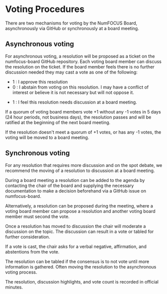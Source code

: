# Voting Procedures

There are two mechanisms for voting by the NumFOCUS Board, asynchronously via GitHub or synchronously at a board meeting.

## Asynchronous voting
For asynchronous voting, a resolution will be proposed as a ticket on the numfocus-board GitHub repository. Each voting board member can discuss the resolution on the ticket. If the board member feels there is no further discussion needed they may cast a vote as one of the following:  

+ 1 : I approve this resolution
+ 0 : I abstain from voting on this resolution. I may have a conflict of interest or believe it is not necessary but will not oppose it.
- 1 : I feel this resolution needs discussion at a board meeting.

If a quorum of voting board members vote +1 without any -1 votes in 5 days (24 hour periods, not business days), the resolution passes and will be ratified at the beginning of the next board meeting.

If the resolution doesn't meet a quorum of +1 votes, or has any -1 votes, the voting will be moved to a board meeting.

## Synchronous voting

For any resolution that requires more discussion and on the spot debate, we recommend the moving of a resolution to discussion at a board meeting.

During a board meeting a resolution can be added to the agenda by contacting the chair of the board and supplying the necessary documentation to make a decision beforehand via a GitHub issue on numfocus-board.

Alternatively, a resolution can be proposed during the meeting, where a voting board member can propose a resolution and another voting board member must second the vote.

Once a resolution has moved to discussion the chair will moderate a discussion on the topic. The discussion can result in a vote or tabled for further consideration.

If a vote is cast, the chair asks for a verbal negative, affirmation, and abstentions from the vote. 

The resolution can be tabled if the consensus is to not vote until more information is gathered. Often moving the resolution to the asynchronous voting process. 

The resolution, discussion highlights, and vote count is recorded in official minutes.
